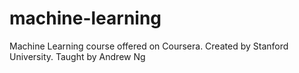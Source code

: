 # machine-learning
Machine Learning course offered on Coursera. Created by Stanford University. Taught by Andrew Ng
